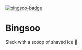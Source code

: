 [![bingsoo-badge]][bingsoo-workflow]

# Bingsoo

Slack with a scoop of shaved ice 🍧

[bingsoo-badge]: https://github.com/jace-ys/bingsoo/workflows/ci/badge.svg
[bingsoo-workflow]: https://github.com/jace-ys/bingsoo/actions?query=workflow%3Aci

